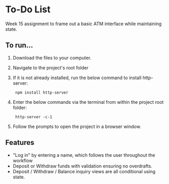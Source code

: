 # To-Do List 



Week 15 assignment to frame out a basic ATM interface while maintaining state. 


## To run...

1. Download the files to your computer.

2. Navigate to the project's root folder 

3. If it is not already installed, run the below command to install http-server:

        npm install http-server
4. Enter the below commands via the terminal from within the project root folder:

        http-server -c-1

5. Follow the prompts to open the project in a browser window. 

## Features
* "Log in" by entering a name, which follows the user throughout the workflow
* Deposit or Withdraw funds with validation ensuring no overdrafts.
* Deposit / Withdraw / Balance inquiry views are all conditional using state.